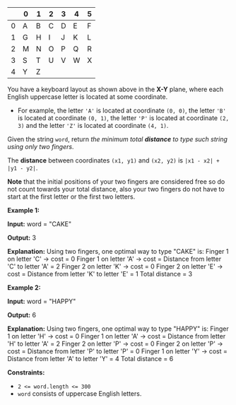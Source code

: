 

|   | 0 | 1 | 2 | 3 | 4 | 5 |
|---|---|---|---|---|---|---|
| 0 | A | B | C | D | E | F |
| 1 | G | H | I | J | K | L |
| 2 | M | N | O | P | Q | R |
| 3 | S | T | U | V | W | X |
| 4 | Y | Z |   |   |   |   |


You have a keyboard layout as shown above in the  **X-Y**  plane, where each English uppercase letter is located at some coordinate.

-   For example, the letter  `'A'`  is located at coordinate  `(0, 0)`, the letter  `'B'`  is located at coordinate  `(0, 1)`, the letter  `'P'`  is located at coordinate  `(2, 3)`  and the letter  `'Z'`  is located at coordinate  `(4, 1)`.

Given the string  `word`, return  _the minimum total  **distance**  to type such string using only two fingers_.

The  **distance**  between coordinates  `(x1, y1)`  and  `(x2, y2)`  is  `|x1 - x2| + |y1 - y2|`.

**Note**  that the initial positions of your two fingers are considered free so do not count towards your total distance, also your two fingers do not have to start at the first letter or the first two letters.

**Example 1:**

**Input:** word = "CAKE"

**Output:** 3

**Explanation:** Using two fingers, one optimal way to type "CAKE" is: 
Finger 1 on letter 'C' -> cost = 0 
Finger 1 on letter 'A' -> cost = Distance from letter 'C' to letter 'A' = 2 
Finger 2 on letter 'K' -> cost = 0 
Finger 2 on letter 'E' -> cost = Distance from letter 'K' to letter 'E' = 1 
Total distance = 3

**Example 2:**

**Input:** word = "HAPPY"

**Output:** 6

**Explanation:** Using two fingers, one optimal way to type "HAPPY" is:
Finger 1 on letter 'H' -> cost = 0
Finger 1 on letter 'A' -> cost = Distance from letter 'H' to letter 'A' = 2
Finger 2 on letter 'P' -> cost = 0
Finger 2 on letter 'P' -> cost = Distance from letter 'P' to letter 'P' = 0
Finger 1 on letter 'Y' -> cost = Distance from letter 'A' to letter 'Y' = 4
Total distance = 6

**Constraints:**

-   `2 <= word.length <= 300`
-   `word`  consists of uppercase English letters.